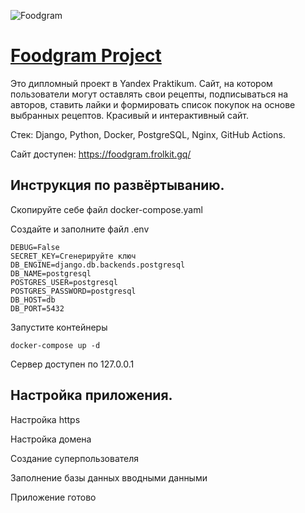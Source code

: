 ![Foodgram](https://github.com/frolkit/foodgram-project/workflows/Foodgram/badge.svg)

# [Foodgram Project](https://foodgram.frolkit.gq/)
Это дипломный проект в Yandex Praktikum. Сайт, на котором пользователи могут оставлять свои рецепты, подписываться на авторов, ставить лайки и формировать список покупок на основе выбранных рецептов. Красивый и интерактивный сайт.

Стек: Django, Python, Docker, PostgreSQL, Nginx, GitHub Actions.

Сайт доступен: https://foodgram.frolkit.gq/

## Инструкция по развёртыванию.

Скопируйте себе файл docker-compose.yaml

Создайте и заполните файл .env
```
DEBUG=False
SECRET_KEY=Сгенерируйте ключ
DB_ENGINE=django.db.backends.postgresql
DB_NAME=postgresql
POSTGRES_USER=postgresql
POSTGRES_PASSWORD=postgresql
DB_HOST=db
DB_PORT=5432
```

Запустите контейнеры
```
docker-compose up -d
```

Сервер доступен по 127.0.0.1

## Настройка приложения.

Настройка https

Настройка домена

Создание суперпользователя

Заполнение базы данных вводными данными

Приложение готово
